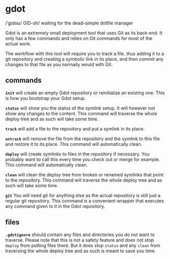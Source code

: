 # gdot #

/ˈɡɪdoʊ/ GID-oh/ waiting for the dead-simple dotfile manager

Gdot is an extremely small deployment tool that uses Git as its back-end.
It only has a few commands and relies on Git commands for most of the actual work.

The workflow with this tool will require you to track a file, thus adding it to a git repository and creating a symbolic link in its place, and then commit any changes to that file as you normally would with Git.

## commands ##

__`init`__ will create an empty Gdot repository or reinitialize an existing one. This is how you bootstrap your Gdot setup.

__`status`__ will show you the status of the symlink setup. It will however not show any changes to the content. This command will traverse the whole deploy tree and as such will take some time.

__`track`__ will add a file to the repository and put a symlink in its place.

__`untrack`__ will remove the file from the repository and the symlink to this file and restore it to its place. This command will automatically clean.

__`deploy`__ will create symlinks to files in the repository if necessary. You probably want to call this every time you check out or merge for example. This command will automatically clean.

__`clean`__ will clean the deploy tree from broken or renamed symlinks that point to the repository. This command will traverse the whole deploy tree and as such will take some time.

__`git`__ You will need git for anything else as the actual repository is still just a regular git repository. This command is a convenient wrapper that executes any command given to it in the Gdot repository.

## files ##

__`.gdotignore`__ should contain any files and directories you do not want to traverse. Please note that this is not a safety feature and does not stop `deploy` from putting files there. But it does stop `status` and any `clean` from traversing the whole deploy tree and as such is meant to save you time.
